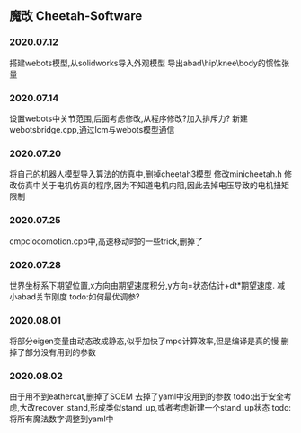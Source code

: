 ## 魔改 Cheetah-Software
### 2020.07.12
搭建webots模型,从solidworks导入外观模型
导出abad\hip\knee\body的惯性张量
### 2020.07.14
设置webots中关节范围,后面考虑修改,从程序修改?加入排斥力?
新建webotsbridge.cpp,通过lcm与webots模型通信
### 2020.07.20
将自己的机器人模型导入算法的仿真中,删掉cheetah3模型
修改minicheetah.h
修改仿真中关于电机仿真的程序,因为不知道电机内阻,因此去掉电压导致的电机扭矩限制
### 2020.07.25
cmpclocomotion.cpp中,高速移动时的一些trick,删掉了
### 2020.07.28
世界坐标系下期望位置,x方向由期望速度积分,y方向=状态估计+dt*期望速度.
减小abad关节刚度
todo:如何最优调参?
### 2020.08.01
将部分eigen变量由动态改成静态,似乎加快了mpc计算效率,但是编译是真的慢
删掉了部分没有用到的参数
### 2020.08.02
由于用不到eathercat,删掉了SOEM
去掉了yaml中没用到的参数
todo:出于安全考虑,大改recover_stand,形成类似stand_up,或者考虑新建一个stand_up状态
todo:将所有魔法数字调整到yaml中
